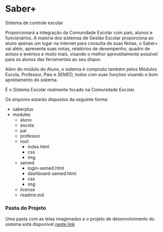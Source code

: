 # Saber+

Sistema de controle escolar

Proporcionará a integração da Comunidade Escolar com pais, alunos e funcionários.
A maioria dos sistemas de Gestão Escolar proporciona ao aluno apenas um lugar na internet para consulta de suas Notas, o Saber+ vai além, apresenta suas notas, relatórios de desempenho, quadro de avisos e eventos e muito mais, visando o melhor aproveitamento possível para os alunos das ferramentas ao seu dispor.

Além do módulo do Aluno, o sistema é composto também pelos Módulos Escola, Professor, Pais e SEMED, todos com suas funções visando o bom apreitamento do sistema.

É o Sistema Escolar realmente focado na Comunidade Escolar.

Os arquivos estarão dispostos da seguinte forma: <br/>

* saberplus 
* modules 
  + aluno 
  + escola 
  + pai 
  + professor 
  + root 
    - index.html 
    - css 
    - img 
  + semed 
    - login-semed.html 
    - dashboard-semed.html 
    - css 
    - img 
  + license 
  + readme.md 

### Pasta do Projeto
Uma pasta com as telas imagimadas e o projeto de desenvolvimento do sistema está disponível [neste link](https://drive.google.com/open?id=1V2sGdtIFzthFtHv6JMONXNdbTgfIRUeT)
 